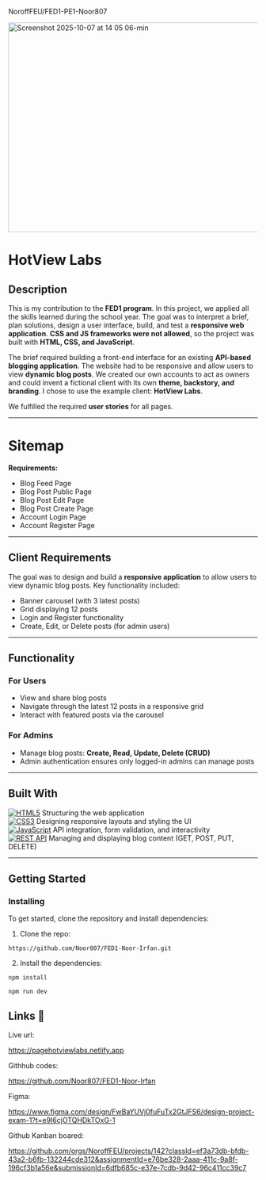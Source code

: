 NoroffFEU/FED1-PE1-Noor807



<img width="713" height="423" alt="Screenshot 2025-10-07 at 14 05 06-min" src="https://github.com/user-attachments/assets/3eea02bc-3fda-48c1-b7ef-908bff5f3182" />





#                         HotView Labs

## Description

This is my contribution to the **FED1 program**. In this project, we applied all the skills learned during the school year. The goal was to interpret a brief, plan solutions, design a user interface, build, and test a **responsive web application**. **CSS and JS frameworks were not allowed**, so the project was built with **HTML, CSS, and JavaScript**.

The brief required building a front-end interface for an existing **API-based blogging application**. The website had to be responsive and allow users to view **dynamic blog posts**. We created our own accounts to act as owners and could invent a fictional client with its own **theme, backstory, and branding**. I chose to use the example client: **HotView Labs**.  

We fulfilled the required **user stories** for all pages.

---

# Sitemap

**Requirements:**  

- Blog Feed Page  
- Blog Post Public Page  
- Blog Post Edit Page  
- Blog Post Create Page  
- Account Login Page  
- Account Register Page  

---

## Client Requirements

The goal was to design and build a **responsive application** to allow users to view dynamic blog posts. Key functionality included:  

- Banner carousel (with 3 latest posts)  
- Grid displaying 12 posts  
- Login and Register functionality  
- Create, Edit, or Delete posts (for admin users)  

---

## Functionality

### For Users

- View and share blog posts  
- Navigate through the latest 12 posts in a responsive grid  
- Interact with featured posts via the carousel  

### For Admins

- Manage blog posts: **Create, Read, Update, Delete (CRUD)**  
- Admin authentication ensures only logged-in admins can manage posts  

---


 ## Built With

[![HTML5](https://img.shields.io/badge/HTML5-E34F26?style=for-the-badge&logo=html5&logoColor=white)](https://developer.mozilla.org/en-US/docs/Web/HTML) Structuring the web application  
[![CSS3](https://img.shields.io/badge/CSS3-1572B6?style=for-the-badge&logo=css3&logoColor=white)](https://developer.mozilla.org/en-US/docs/Web/CSS) Designing responsive layouts and styling the UI  
[![JavaScript](https://img.shields.io/badge/JavaScript-F7DF1E?style=for-the-badge&logo=javascript&logoColor=black)](https://developer.mozilla.org/en-US/docs/Web/JavaScript) API integration, form validation, and interactivity  
[![REST API](https://img.shields.io/badge/REST%20API-4CAF50?style=for-the-badge)](https://restfulapi.net/)  Managing and displaying blog content (GET, POST, PUT, DELETE)  
  

---

## Getting Started

### Installing

To get started, clone the repository and install dependencies:

1. Clone the repo:

```
https://github.com/Noor807/FED1-Noor-Irfan.git
```


2. Install the dependencies:


```
npm install
```

```
npm run dev
```




## Links 🔗

Live url:

https://pagehotviewlabs.netlify.app

Githhub codes:

https://github.com/Noor807/FED1-Noor-Irfan

Figma:

https://www.figma.com/design/FwBaYUVj0fuFuTx2GtJFS6/design-project-exam-1?t=e9I6cjOTQHDkTOxG-1

Github Kanban boared:

https://github.com/orgs/NoroffFEU/projects/142?classId=ef3a73db-bfdb-43a2-b6fb-132244cde312&assignmentId=e76be328-2aaa-411c-9a8f-196cf3b1a56e&submissionId=6dfb685c-e37e-7cdb-9d42-96c411cc39c7











